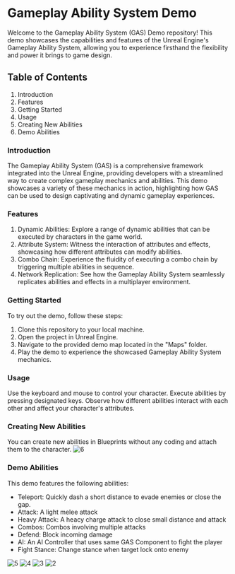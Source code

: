 # Gameplay Ability System Demo
Welcome to the Gameplay Ability System (GAS) Demo repository! This demo showcases the capabilities and features of the Unreal Engine's Gameplay Ability System, allowing you to experience firsthand the flexibility and power it brings to game design.

## Table of Contents
1. Introduction
2. Features
3. Getting Started
4. Usage
5. Creating New Abilities
6. Demo Abilities

### Introduction
The Gameplay Ability System (GAS) is a comprehensive framework integrated into the Unreal Engine, providing developers with a streamlined way to create complex gameplay mechanics and abilities. This demo showcases a variety of these mechanics in action, highlighting how GAS can be used to design captivating and dynamic gameplay experiences.

### Features
1. Dynamic Abilities: Explore a range of dynamic abilities that can be executed by characters in the game world.
2. Attribute System: Witness the interaction of attributes and effects, showcasing how different attributes can modify abilities.
3. Combo Chain: Experience the fluidity of executing a combo chain by triggering multiple abilities in sequence.
4. Network Replication: See how the Gameplay Ability System seamlessly replicates abilities and effects in a multiplayer environment.

### Getting Started
To try out the demo, follow these steps:

1. Clone this repository to your local machine.
2. Open the project in Unreal Engine.
3. Navigate to the provided demo map located in the "Maps" folder.
4. Play the demo to experience the showcased Gameplay Ability System mechanics.

### Usage
Use the keyboard and mouse to control your character.
Execute abilities by pressing designated keys.
Observe how different abilities interact with each other and affect your character's attributes.

### Creating New Abilities
You can create new abilities in Blueprints without any coding and attach them to the character.
![6](https://github.com/AhmedWaleed26/GameplayDemo/assets/83072621/a263b5ff-6c65-46fe-b1b3-7bd30033fa6e)


### Demo Abilities
This demo features the following abilities:

- Teleport: Quickly dash a short distance to evade enemies or close the gap.
- Attack: A light melee attack
- Heavy Attack: A heacy charge attack to close small distance and attack
- Combos: Combos involving multiple attacks
- Defend: Block incoming damage
- AI: An AI Controller that uses same GAS Component to fight the player
- Fight Stance: Change stance when target lock onto enemy

![5](https://github.com/AhmedWaleed26/GameplayDemo/assets/83072621/79ec56b5-6d4e-4ac8-86bb-93af4e6e0a36)
![4](https://github.com/AhmedWaleed26/GameplayDemo/assets/83072621/af942774-a96f-44ef-8949-e3c6ddb33497)
![3](https://github.com/AhmedWaleed26/GameplayDemo/assets/83072621/a51c52e5-aa38-43b0-b278-5f287ea22ce4)
![2](https://github.com/AhmedWaleed26/GameplayDemo/assets/83072621/ad4f4f03-a825-4b9f-912b-887b9b9e1a7e)
